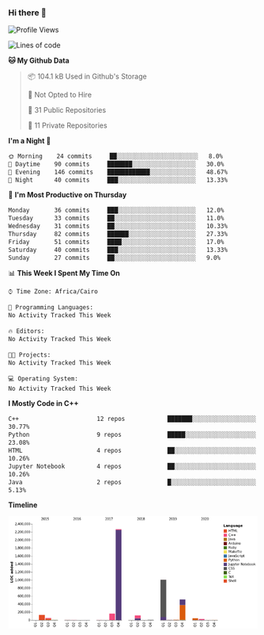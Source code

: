 ### Hi there 👋

<!--
**AMR-KELEG/AMR-KELEG** is a ✨ _special_ ✨ repository because its `README.md` (this file) appears on your GitHub profile.

Here are some ideas to get you started:

- 🔭 I’m currently working on ...
- 🌱 I’m currently learning ...
- 👯 I’m looking to collaborate on ...
- 🤔 I’m looking for help with ...
- 💬 Ask me about ...
- 📫 How to reach me: ...
- 😄 Pronouns: ...
- ⚡ Fun fact: ...
-->

<!--START_SECTION:waka-->
![Profile Views](http://img.shields.io/badge/Profile%20Views-5-blue)

![Lines of code](https://img.shields.io/badge/From%20Hello%20World%20I%27ve%20Written-48.6%20million%20lines%20of%20code-blue)

**🐱 My Github Data** 

> 📦 104.1 kB Used in Github's Storage 
 > 
> 🚫 Not Opted to Hire
 > 
> 📜 31 Public Repositories
 > 
> 🔑 11 Private Repositories 

**I'm a Night 🦉** 

```text
🌞 Morning    24 commits     ██░░░░░░░░░░░░░░░░░░░░░░░   8.0% 
🌆 Daytime    90 commits     ███████░░░░░░░░░░░░░░░░░░   30.0% 
🌃 Evening    146 commits    ████████████░░░░░░░░░░░░░   48.67% 
🌙 Night      40 commits     ███░░░░░░░░░░░░░░░░░░░░░░   13.33%

```
📅 **I'm Most Productive on Thursday** 

```text
Monday       36 commits     ███░░░░░░░░░░░░░░░░░░░░░░   12.0% 
Tuesday      33 commits     ██░░░░░░░░░░░░░░░░░░░░░░░   11.0% 
Wednesday    31 commits     ██░░░░░░░░░░░░░░░░░░░░░░░   10.33% 
Thursday     82 commits     ██████░░░░░░░░░░░░░░░░░░░   27.33% 
Friday       51 commits     ████░░░░░░░░░░░░░░░░░░░░░   17.0% 
Saturday     40 commits     ███░░░░░░░░░░░░░░░░░░░░░░   13.33% 
Sunday       27 commits     ██░░░░░░░░░░░░░░░░░░░░░░░   9.0%

```


📊 **This Week I Spent My Time On** 

```text
⌚︎ Time Zone: Africa/Cairo

💬 Programming Languages: 
No Activity Tracked This Week

🔥 Editors: 
No Activity Tracked This Week

🐱‍💻 Projects: 
No Activity Tracked This Week

💻 Operating System: 
No Activity Tracked This Week

```

**I Mostly Code in C++** 

```text
C++                      12 repos            ███████░░░░░░░░░░░░░░░░░░   30.77% 
Python                   9 repos             █████░░░░░░░░░░░░░░░░░░░░   23.08% 
HTML                     4 repos             ██░░░░░░░░░░░░░░░░░░░░░░░   10.26% 
Jupyter Notebook         4 repos             ██░░░░░░░░░░░░░░░░░░░░░░░   10.26% 
Java                     2 repos             █░░░░░░░░░░░░░░░░░░░░░░░░   5.13%

```


**Timeline**

![Chart not found](https://raw.githubusercontent.com/AMR-KELEG/AMR-KELEG/master/charts/bar_graph.png) 


<!--END_SECTION:waka-->
